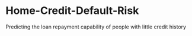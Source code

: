 # Home-Credit-Default-Risk
Predicting the loan repayment capability of people with little credit history
